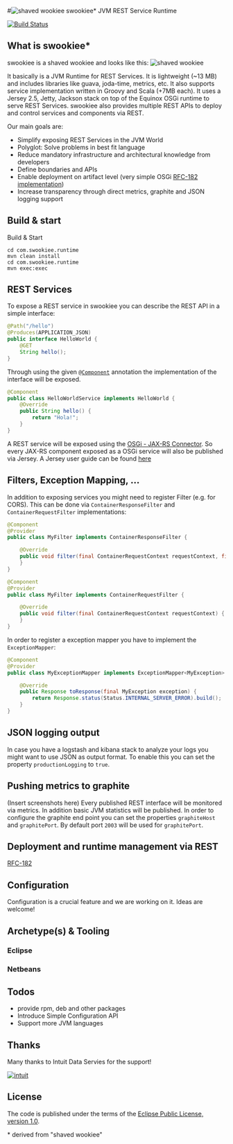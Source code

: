 #![shaved wookiee](http://www.gravatar.com/avatar/62cf8eb12029b66dfa837efa365f12b4) swookiee* JVM REST Service Runtime 

[![Build Status](https://travis-ci.org/swookiee/com.swookiee.runtime.png?branch=develop)](https://travis-ci.org/swookiee/com.swookiee.runtime)

## What is swookiee*
swookiee is a shaved wookiee and looks like this: ![shaved wookiee](http://www.gravatar.com/avatar/62cf8eb12029b66dfa837efa365f12b4?s=40)

It basically is a JVM Runtime for REST Services. It is lightweight (~13 MB) and includes libraries like guava, joda-time, metrics, etc. It also supports service implementation written in Groovy and Scala (+7MB each). It uses a Jersey 2.5, Jetty, Jackson stack on top of the Equinox OSGi runtime to serve REST Services. swookiee also provides multiple REST APIs to deploy and control services and components via REST.

Our main goals are:
* Simplify exposing REST Services in the JVM World
* Polyglot: Solve problems in best fit language
* Reduce mandatory infrastructure and architectural knowledge from developers
* Define boundaries and APIs
* Enable deployment on artifact level (very simple OSGi [RFC-182 implementation](https://github.com/osgi/design/tree/master/rfcs/rfc0182))
* Increase transparency through direct metrics, graphite and JSON logging support

## Build \& start

Build & Start
```shell
cd com.swookiee.runtime
mvn clean install
cd com.swookiee.runtime
mvn exec:exec
```

## REST Services

To expose a REST service in swookiee you can describe the REST API in a simple interface:
```java
@Path("/hello")
@Produces(APPLICATION_JSON)
public interface HelloWorld {
    @GET
    String hello();
}
```

Through using the given [`@Component`](http://www.osgi.org/javadoc/r5/cmpn/org/osgi/service/component/annotations/Component.html) annotation the implementation of the interface will be exposed.
```java
@Component
public class HelloWorldService implements HelloWorld {
    @Override
    public String hello() {
        return "Hola!";
    }
}
```

A REST service will be exposed using the [OSGi - JAX-RS Connector](https://github.com/hstaudacher/osgi-jax-rs-connector). So every JAX-RS component exposed as a OSGi service will also be published via Jersey. A Jersey user guide can be found [here](https://jersey.java.net/documentation/latest)

## Filters, Exception Mapping, ...

In addition to exposing services you might need to register Filter (e.g. for CORS). This can be done via `ContainerResponseFilter` and `ContainerRequestFilter` implementations:

```java
@Component
@Provider
public class MyFilter implements ContainerResponseFilter {

    @Override
    public void filter(final ContainerRequestContext requestContext, final ContainerResponseContext responseContext) {
    }
}
```

```java
@Component
@Provider
public class MyFilter implements ContainerRequestFilter {

    @Override
    public void filter(final ContainerRequestContext requestContext) {
    }
}
```

In order to register a exception mapper you have to implement the `ExceptionMapper`:
```java
@Component
@Provider
public class MyExceptionMapper implements ExceptionMapper<MyException> {

    @Override
    public Response toResponse(final MyException exception) {
        return Response.status(Status.INTERNAL_SERVER_ERROR).build();
    }
}

```

## JSON logging output
In case you have a logstash and kibana stack to analyze your logs you might want to use JSON as output format. To enable this you can set the property `productionLogging` to `true`.

## Pushing metrics to graphite
(Insert screenshots here)
Every published REST interface will be monitored via metrics. In addition basic JVM statistics will be published. In order to configure the graphite end point you can set the properties `graphiteHost` and `graphitePort`. By default port `2003` will be used for `graphitePort`.

## Deployment and runtime management via REST
[RFC-182](https://github.com/osgi/design/tree/master/rfcs/rfc0182)

## Configuration
Configuration is a crucial feature and we are working on it. Ideas are welcome!

## Archetype(s) & Tooling

### Eclipse

### Netbeans

## Todos
 * provide rpm, deb and other packages
 * Introduce Simple Configuration API
 * Support more JVM languages

## Thanks
Many thanks to Intuit Data Servies for the support!

[![intuit](http://about.intuit.com/about_intuit/press_room/intuit_logos/intuit_blue.gif)](http://intuit.com)

## License
The code is published under the terms of the [Eclipse Public License, version 1.0](http://www.eclipse.org/legal/epl-v10.html).

\* derived from "shaved wookiee"
